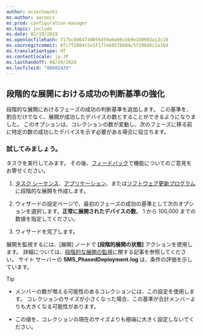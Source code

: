 ```yaml
---
author: aczechowski
ms.author: aaroncz
ms.prod: configuration-manager
ms.topic: include
ms.date: 02/19/2019
ms.openlocfilehash: 717bc8064740056d59a6e86cbb9e160902a13c10
ms.sourcegitcommit: 8fc7f2864c5e3f177e6657b684c5f208d6c2a1b4
ms.translationtype: HT
ms.contentlocale: ja-JP
ms.lasthandoff: 08/19/2020
ms.locfileid: "88602429"
---
```

## <a name="improvement-to-phased-deployment-success-criteria"></a><a name="bkmk_pod"></a> 段階的な展開における成功の判断基準の強化
<!--3555946-->

段階的な展開におけるフェーズの成功の判断基準を追加します。 この基準を、割合だけでなく、展開が成功したデバイスの数とすることができるようになりました。 このオプションは、コレクションの数が変動し、次のフェーズに移る前に特定の数の成功したデバイスを示す必要がある場合に役立ちます。


### <a name="try-it-out"></a>試してみましょう。

タスクを実行してみます。 その後、[フィードバック](../../../../understand/find-help.md#product-feedback)で機能についてのご意見をお寄せください。

1. [タスク シーケンス](../../../../../osd/deploy-use/create-phased-deployment-for-task-sequence.md)、[アプリケーション](../../../../../osd/deploy-use/create-phased-deployment-for-task-sequence.md?toc=/mem/configmgr/app/toc.json&bc=/mem/configmgr/app/breadcrumb/toc.json)、または[ソフトウェア更新プログラム](../../../../../osd/deploy-use/create-phased-deployment-for-task-sequence.md?toc=/mem/configmgr/sum/toc.json&bc=/mem/configmgr/sum/breadcrumb/toc.json)に段階的な展開を作成します。  

2. ウィザードの設定ページで、最初のフェーズの成功の基準として次のオプションを選択します。**正常に展開されたデバイスの数**。 1 から 100,000 までの数値を指定してください。  

3. ウィザードを完了します。  

展開を監視するには、[展開] ノードで **[段階的展開の状態]** アクションを使用します。 詳細については、[段階的な展開の監視](../../../../../osd/deploy-use/manage-monitor-phased-deployments.md#bkmk_monitor)に関する記事を参照してください。 サイト サーバーの **SMS_PhasedDeployment.log** は、条件の評価を示しています。

> [!Tip]  
> - メンバーの数が増える可能性のあるコレクションには、この設定を使用します。 コレクションのサイズが小さくなった場合、この基準が合計メンバーよりも大きくなる可能性があります。 
> 
> - この値を、コレクションの現在のサイズよりも極端に大きく設定しないでください。  

